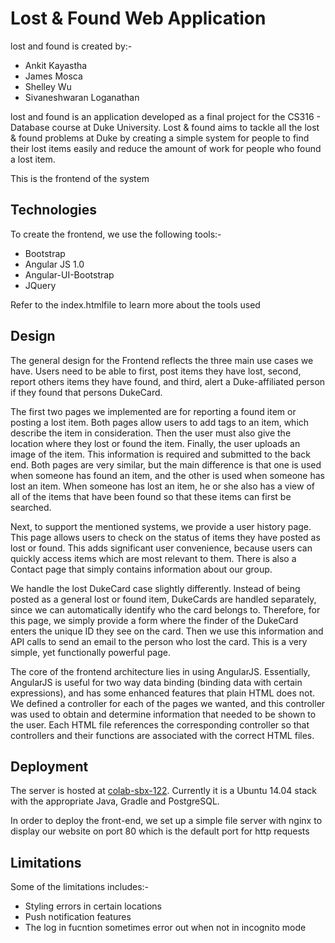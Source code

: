 Lost & Found Web Application
===================

lost and found is created by:-
- Ankit Kayastha
- James Mosca
- Shelley Wu
- Sivaneshwaran Loganathan

lost and found is an application developed as a final project for the CS316 - Database course at Duke University. Lost & found aims to tackle all the lost & found problems at Duke by creating a simple system for people to find their lost items easily and reduce the amount of work for people who found a lost item.

This is the frontend of the system

Technologies
------------------
To create the frontend, we use the following tools:-
 - Bootstrap
 - Angular JS 1.0
 - Angular-UI-Bootstrap
 - JQuery

Refer to the index.htmlfile to learn more about the tools used

Design
-------------
The general design for the Frontend reflects the three main use cases we have. Users need to be able to first, post items they have lost, second, report others items they have found, and third, alert a Duke-affiliated person if they found that persons DukeCard. 


The first two pages we implemented are for reporting a found item or posting a lost item. Both pages allow users to add tags to an item, which describe the item in consideration. Then the user must also give the location where they lost or found the item. Finally, the user uploads an image of the item. This information is required and submitted to the back end. Both pages are very similar, but the main difference is that one is used when someone has found an item, and the other is used when someone has lost an item. When someone has lost an item, he or she also has a view of all of the items that have been found so that these items can first be searched.


Next, to support the mentioned systems, we provide a user history page. This page allows users to check on the status of items they have posted as lost or found. This adds significant user convenience, because users can quickly access items which are most relevant to them. There is also a Contact page that simply contains information about our group.


We handle the lost DukeCard case slightly differently. Instead of being posted as a general lost or found item, DukeCards are handled separately, since we can automatically identify who the card belongs to. Therefore, for this page, we simply provide a form where the finder of the DukeCard enters the unique ID they see on the card. Then we use this information and API calls to send an email to the person who lost the card. This is a very simple, yet functionally powerful page. 


The core of the frontend architecture lies in using AngularJS. Essentially, AngularJS is useful for two way data binding (binding data with certain expressions), and has some enhanced features that plain HTML does not. We defined a controller for each of the pages we wanted, and this controller was used to obtain and determine information that needed to be shown to the user. Each HTML file references the corresponding controller so that controllers and their functions are associated with the correct HTML files. 

Deployment
-----------------
The server is hosted at [colab-sbx-122](http://colab-sbx-122.oit.duke.edu). Currently it is a Ubuntu 14.04 stack with the appropriate Java, Gradle and PostgreSQL.

In order to deploy the front-end, we set up a simple file server with nginx to display our website on port 80 which is the default port for http requests

Limitations
--------------
Some of the limitations includes:-
 - Styling errors in certain locations
 - Push notification features
 - The log in fucntion sometimes error out when not in incognito mode
